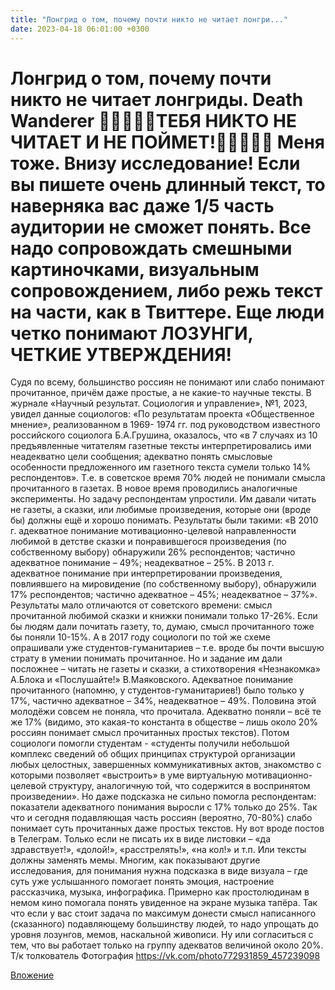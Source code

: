 ```yaml
---
title: "Лонгрид о том, почему почти никто не читает лонгри..."
date: 2023-04-18 06:01:00 +0300
---
```


Лонгрид о том, почему почти никто не читает лонгриды.
Death Wanderer
👺👺👺👺👺ТЕБЯ НИКТО НЕ ЧИТАЕТ И НЕ ПОЙМЕТ!👺👺👺👺👺
Меня тоже. Внизу исследование!
Если вы пишете очень длинный текст, то наверняка вас даже 1/5 часть аудитории не сможет понять. Все надо сопровождать смешными картиночками, визуальным сопровождением, либо режь текст на части, как в Твиттере. Еще люди четко понимают ЛОЗУНГИ, ЧЕТКИЕ УТВЕРЖДЕНИЯ!
====================================
Судя по всему, большинство россиян не понимают или слабо понимают прочитанное, причём даже простые, а не какие-то научные тексты.
В журнале «Научный результат. Социология и управление», №1, 2023, увидел данные социологов:
«По результатам проекта «Общественное мнение», реализованном в 1969- 1974 гг. под руководством известного российского социолога Б.А.Грушина, оказалось, что «в 7 случаях из 10 предъявленные читателям газетные тексты интерпретировались ими неадекватно цели сообщения; адекватно понять смысловые особенности предложенного им газетного текста сумели только 14% респондентов».
Т.е. в советское время 70% людей не понимали смысла прочитанного в газетах.
В новое время проводились аналогичные эксперименты. Но задачу респондентам упростили. Им давали читать не газеты, а сказки, или любимые произведения, которые они (вроде бы) должны ещё и хорошо понимать. Результаты были такими:
«В 2010 г. адекватное понимание мотивационно-целевой направленности любимой в детстве сказки и понравившегося произведения (по собственному выбору) обнаружили 26% респондентов; частично адекватное понимание – 49%; неадекватное – 25%. В 2013 г. адекватное понимание при интерпретировании произведения, повлиявшего на мировидение (по собственному выбору), обнаружили 17% респондентов; частично адекватное – 45%; неадекватное – 37%».
Результаты мало отличаются от советского времени: смысл прочитанной любимой сказки и книжки понимали только 17-26%. Если бы людям дали почитать газету, то, думаю, смысл прочитанного тоже бы поняли 10-15%.
А в 2017 году социологи по той же схеме опрашивали уже студентов-гуманитариев – т.е. вроде бы почти высшую страту в умении понимать прочитанное. Но и задание им дали посложнее – читать не газеты и сказки, а стихотворения «Незнакомка» А.Блока и «Послушайте!» В.Маяковского. Адекватное понимание прочитанного (напомню, у студентов-гуманитариев!) было только у 17%, частично адекватное – 34%, неадекватное – 49%. Половина этой молодёжи совсем не поняла, что прочитала. Адекватно поняли – всё те же 17% (видимо, это какая-то константа в обществе – лишь около 20% россиян понимает смысл прочитанных простых текстов).
Потом социологи помогли студентам - «студенты получили небольшой комплекс сведений об общих принципах структурой организации любых целостных, завершенных коммуникативных актов, знакомство с которыми позволяет «выстроить» в уме виртуальную мотивационно-целевой структуру, аналогичную той, что содержится в воспринятом произведении». Но даже подсказка не сильно помогла респондентам: показатели адекватного понимания выросли с 17% только до 25%.
Так что и сегодня подавляющая часть россиян (вероятно, 70-80%) слабо понимает суть прочитанных даже простых текстов. Ну вот вроде постов в Телеграм. Только если не писать их в виде листовки – «да здравствует!», «долой!», «расстрелять!», «на кол!» и т.п. Или тексты должны заменять мемы.
Многим, как показывают другие исследования, для понимания нужна подсказка в виде визуала – где суть уже услышанного помогает понять эмоция, настроение рассказчика, музыка, инфографика. Примерно как простолюдинам в немом кино помогала понять увиденное на экране музыка тапёра.
Так что если у вас стоит задача по максимум донести смысл написанного (сказанного) подавляющему большинству людей, то надо упрощать до уровня лозунгов, мемов, наскальной живописи. Ну или согласиться с тем, что вы работает только на группу адекватов величиной около 20%.
Т/к толкователь
Фотография
https://vk.com/photo772931859_457239098

[Вложение](https://vk.com/photo772931859_457239098)
